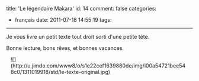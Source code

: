 title: 'Le légendaire Makara'
id: 14
comment: false
categories:
  - français
date: 2011-07-18 14:55:19
tags:
---

<div>
<div class="n j-text">

Je vous livre un petit texte tout droit sorti d'une petite tête.

Bonne lecture, bons rêves, et bonnes vacances.

</div>
<div class="n j-imageSubtitle">
<div class="clearover">
<div style="width: 480px;margin: 0 auto">![](http://u.jimdo.com/www8/o/s1e22cef1639880de/img/i00a54721bee548c0/1311019918/std/le-texte-original.jpg)</div>
</div>
</div>
</div>